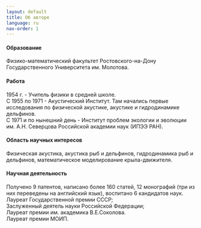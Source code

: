 ```yaml
---
layout: default
title: Об авторе
language: ru
nav-order: 1
---
```

#### Образование
Физико-математический факультет Ростовского-на-Дону Государственного Университета им. Молотова.

#### Работа
1954 г. - Учитель физики в средней школе.  
С 1955 по 1971 -  Акустический Институт. Там начались первые исследования по физической акустике, акустике и гидродинамике дельфинов.  
С 1971 и по нынешний день -  Институт проблем экологии и эволюции им. А.Н. Северцова Российской академии наук (ИПЭЭ РАН).

#### Область научных интересов
Физическая акустика, акустика рыб и дельфинов, гидродинамика рыб и дельфинов, математическое моделирование крыла-движителя.

#### Научная деятельность
Получено 9 патентов, написано более 160 статей, 12 монографий (три из них переведены на английский язык), воспитано 6 кандидатов наук.  
Лауреат Государственной премии СССР;  
Заслуженный деятель науки Российской Федерации;  
Лауреат премии им. академика  В.Е.Соколова.  
Лауреат премии МОИП.